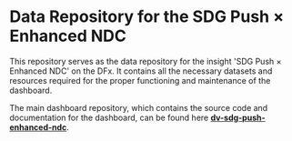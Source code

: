 # Data Repository for the SDG Push × Enhanced NDC

This repository serves as the data repository for the insight 'SDG Push × Enhanced NDC' on the DFx. It contains all the necessary datasets and resources required for the proper functioning and maintenance of the dashboard.

The main dashboard repository, which contains the source code and documentation for the dashboard, can be found here [**dv-sdg-push-enhanced-ndc**](https://github.com/UNDP-Data/dv-sdg-push-enhanced-ndc).
